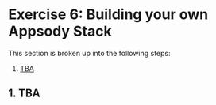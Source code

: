 # Exercise 6: Building your own Appsody Stack

This section is broken up into the following steps:

1. [TBA](#1-TBA)

## 1. TBA
